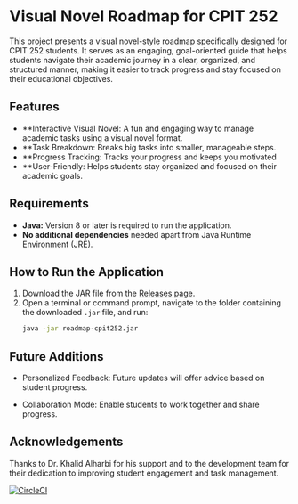 # Visual Novel Roadmap for CPIT 252

This project presents a visual novel-style roadmap specifically designed for CPIT 252 students. It serves as an engaging, goal-oriented guide that helps students navigate their academic journey in a clear, organized, and structured manner, making it easier to track progress and stay focused on their educational objectives.
## Features

- **Interactive Visual Novel: A fun and engaging way to manage academic tasks using a visual novel format.
- **Task Breakdown: Breaks big tasks into smaller, manageable steps.
- **Progress Tracking: Tracks your progress and keeps you motivated
- **User-Friendly: Helps students stay organized and focused on their academic goals.

## Requirements

- **Java:** Version 8 or later is required to run the application.
- **No additional dependencies** needed apart from Java Runtime Environment (JRE).

## How to Run the Application

1. Download the JAR file from the [Releases page](https://github.com/cpit252-fall-24-IT2/project-doulajacks/releases).
2. Open a terminal or command prompt, navigate to the folder containing the downloaded `.jar` file, and run:
   ```bash
   java -jar roadmap-cpit252.jar


## Future Additions
- Personalized Feedback: Future updates will offer advice based on student progress.

- Collaboration Mode: Enable students to work together and share progress.


## Acknowledgements
Thanks to Dr. Khalid Alharbi for his support and to the development team for their dedication to improving student engagement and task management.


[![CircleCI](https://dl.circleci.com/status-badge/img/circleci/uBpmEkayMaauJDkxnrQYB/9fPG423U2u8DGq8vReccQC/tree/main.svg?style=shield)](https://dl.circleci.com/status-badge/redirect/circleci/uBpmEkayMaauJDkxnrQYB/9fPG423U2u8DGq8vReccQC/tree/main)
